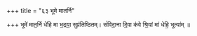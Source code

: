 +++
title = "६३ भूमे मातर्नि"

+++
भूमे॑ मात॒र्नि धे॑हि मा भ॒द्रया॒ सुप्र॑तिष्ठितम्। सं॑विदा॒ना दि॒वा क॑वे श्रि॒यां मा॑ धेहि॒ भूत्या॑म् ॥